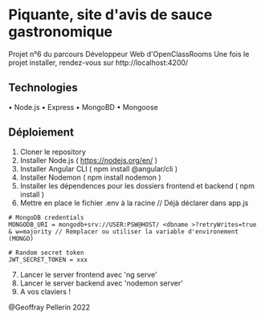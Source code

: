 # Piquante, site d'avis de sauce gastronomique

Projet n°6 du parcours Développeur Web d'OpenClassRooms
Une fois le projet installer, rendez-vous sur http://localhost:4200/

## Technologies

• Node.js
• Express
• MongoBD
• Mongoose

## Déploiement

1. Cloner le repository
2. Installer Node.js ( https://nodejs.org/en/ )
3. Installer Angular CLI ( npm install @angular/cli )
4. Installer Nodemon ( npm install nodemon )
5. Installer les dépendences pour les dossiers frontend et backend ( npm install )
6. Mettre en place le fichier .env à la racine // Déjà déclarer dans app.js

````text
# MongoDB credentials
MONGODB_URI = mongodb+srv://USER:PSW@HOST/ <dbname >?retryWrites=true & w=majority // Remplacer ou utiliser la variable d'environement (MONGO)

# Random secret token
JWT_SECRET_TOKEN = xxx
````
7. Lancer le server frontend avec 'ng serve'
8. Lancer le server backend avec 'nodemon server'
9. A vos claviers !

@Geoffray Pellerin 2022
